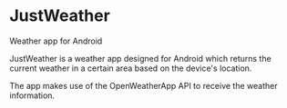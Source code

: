 # JustWeather
Weather app for Android


JustWeather is a weather app designed for Android which returns the current weather in a certain area based on the device's location.

The app makes use of the OpenWeatherApp API to receive the weather information.
